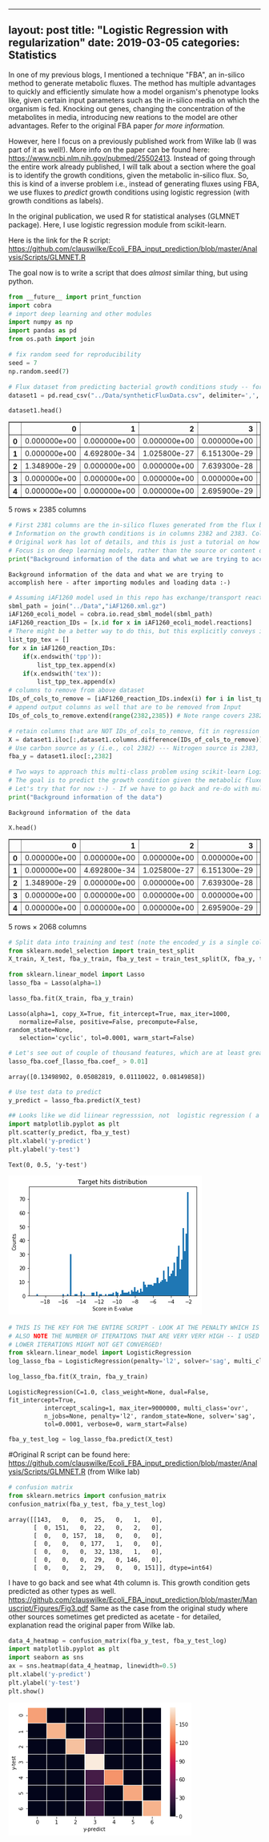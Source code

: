 
---
layout: post
title:  "Logistic Regression with regularization"
date:   2019-03-05
categories: Statistics
---

In one of my previous blogs, I mentioned a technique "FBA", an in-silico method to generate metabolic fluxes. The method has multiple advantages to quickly and efficiently simulate how a model organism's phenotype looks like, given certain input parameters such as the in-silico media on which the organism is fed. Knocking out genes, changing the concentration of the metabolites in media, introducing new reations to the model are other advantages. Refer to the original FBA paper <cite> for more information.


However, here I focus on a previously published work from Wilke lab (I was part of it as well!). More info on the paper can be found here: https://www.ncbi.nlm.nih.gov/pubmed/25502413. Instead of going through the entire work already published, I will talk about a section where the goal is to identify the growth conditions, given the metabolic in-silico flux. So, this is kind of a inverse problem i.e., instead of generating fluxes using FBA, we use fluxes to *predict* growth conditions using logistic regression (with growth conditions as labels).

In the original publication, we used R for statistical analyses (GLMNET package). Here, I use logistic regression module from scikit-learn.

Here is the link for the R script:
https://github.com/clauswilke/Ecoli_FBA_input_prediction/blob/master/Analysis/Scripts/GLMNET.R

The goal now is to write a script that does *almost* similar thing, but using python.

```python
from __future__ import print_function
import cobra
# import deep learning and other modules
import numpy as np
import pandas as pd
from os.path import join

```


```python
# fix random seed for reproducibility
seed = 7
np.random.seed(7)
```


```python
# Flux dataset from predicting bacterial growth conditions study -- for current purposes, THIS IS MOSTLY CONSIDERED RANDOM SYNTHETIC DATA
dataset1 = pd.read_csv("../Data/syntheticFluxData.csv", delimiter=',', header=None)
```


```python
dataset1.head()
```




<div>
<style scoped>
    .dataframe tbody tr th:only-of-type {
        vertical-align: middle;
    }

    .dataframe tbody tr th {
        vertical-align: top;
    }

    .dataframe thead th {
        text-align: right;
    }
</style>
<table border="1" class="dataframe">
  <thead>
    <tr style="text-align: right;">
      <th></th>
      <th>0</th>
      <th>1</th>
      <th>2</th>
      <th>3</th>
      <th>4</th>
      <th>5</th>
      <th>6</th>
      <th>7</th>
      <th>8</th>
      <th>9</th>
      <th>...</th>
      <th>2375</th>
      <th>2376</th>
      <th>2377</th>
      <th>2378</th>
      <th>2379</th>
      <th>2380</th>
      <th>2381</th>
      <th>2382</th>
      <th>2383</th>
      <th>2384</th>
    </tr>
  </thead>
  <tbody>
    <tr>
      <th>0</th>
      <td>0.000000e+00</td>
      <td>0.000000e+00</td>
      <td>0.000000e+00</td>
      <td>0.000000e+00</td>
      <td>0.000000e+00</td>
      <td>0.0</td>
      <td>0.0</td>
      <td>0.0</td>
      <td>0.0</td>
      <td>0.0</td>
      <td>...</td>
      <td>0.0</td>
      <td>-0.0</td>
      <td>0</td>
      <td>0</td>
      <td>0.004649</td>
      <td>0</td>
      <td>0.004649</td>
      <td>1</td>
      <td>1</td>
      <td>1</td>
    </tr>
    <tr>
      <th>1</th>
      <td>0.000000e+00</td>
      <td>4.692800e-34</td>
      <td>1.025800e-27</td>
      <td>6.151300e-29</td>
      <td>0.000000e+00</td>
      <td>0.0</td>
      <td>0.0</td>
      <td>0.0</td>
      <td>0.0</td>
      <td>0.0</td>
      <td>...</td>
      <td>0.0</td>
      <td>-0.0</td>
      <td>0</td>
      <td>0</td>
      <td>0.004571</td>
      <td>0</td>
      <td>0.004571</td>
      <td>1</td>
      <td>2</td>
      <td>2</td>
    </tr>
    <tr>
      <th>2</th>
      <td>1.348900e-29</td>
      <td>0.000000e+00</td>
      <td>0.000000e+00</td>
      <td>7.639300e-28</td>
      <td>1.029200e-27</td>
      <td>0.0</td>
      <td>0.0</td>
      <td>0.0</td>
      <td>0.0</td>
      <td>0.0</td>
      <td>...</td>
      <td>0.0</td>
      <td>-0.0</td>
      <td>0</td>
      <td>0</td>
      <td>0.006978</td>
      <td>0</td>
      <td>0.006978</td>
      <td>1</td>
      <td>3</td>
      <td>3</td>
    </tr>
    <tr>
      <th>3</th>
      <td>0.000000e+00</td>
      <td>0.000000e+00</td>
      <td>0.000000e+00</td>
      <td>0.000000e+00</td>
      <td>0.000000e+00</td>
      <td>0.0</td>
      <td>0.0</td>
      <td>0.0</td>
      <td>0.0</td>
      <td>0.0</td>
      <td>...</td>
      <td>0.0</td>
      <td>-0.0</td>
      <td>0</td>
      <td>0</td>
      <td>0.004584</td>
      <td>0</td>
      <td>0.004584</td>
      <td>1</td>
      <td>4</td>
      <td>4</td>
    </tr>
    <tr>
      <th>4</th>
      <td>0.000000e+00</td>
      <td>0.000000e+00</td>
      <td>0.000000e+00</td>
      <td>2.695900e-29</td>
      <td>0.000000e+00</td>
      <td>0.0</td>
      <td>0.0</td>
      <td>0.0</td>
      <td>0.0</td>
      <td>0.0</td>
      <td>...</td>
      <td>0.0</td>
      <td>-0.0</td>
      <td>0</td>
      <td>0</td>
      <td>0.004760</td>
      <td>0</td>
      <td>0.004760</td>
      <td>1</td>
      <td>5</td>
      <td>5</td>
    </tr>
  </tbody>
</table>
<p>5 rows × 2385 columns</p>
</div>




```python
# First 2381 columns are the in-silico fluxes generated from the flux balance analyses (FBA) for the input growth conditions
# Information on the growth conditions is in columns 2382 and 2383. Column 2384 is just the pair-wise combination of 2382 and 2383.
# Original work has lot of details, and this is just a tutorial on how the processed FBA data looks and using deep learning models to analyze.
# Focus is on deep learning models, rather than the source or content of the data.
print("Background information of the data and what we are trying to accomplish here - after importing modules and loading data :-)")

```

    Background information of the data and what we are trying to accomplish here - after importing modules and loading data :-)



```python
# Assuming iAF1260 model used in this repo has exchange/transport reactions that match to the synthetic data.
sbml_path = join("../Data","iAF1260.xml.gz")
iAF1260_ecoli_model = cobra.io.read_sbml_model(sbml_path)
iAF1260_reaction_IDs = [x.id for x in iAF1260_ecoli_model.reactions]
# There might be a better way to do this, but this explicitly conveys information
list_tpp_tex = []
for x in iAF1260_reaction_IDs:
    if(x.endswith('tpp')):
        list_tpp_tex.append(x)
    if(x.endswith('tex')):
        list_tpp_tex.append(x)
# columns to remove from above dataset
IDs_of_cols_to_remove = [iAF1260_reaction_IDs.index(i) for i in list_tpp_tex]
# append output columns as well that are to be removed from Input
IDs_of_cols_to_remove.extend(range(2382,2385)) # Note range covers 2382 to 2384

```


```python
# retain columns that are NOT IDs_of_cols_to_remove, fit in regression methods automatically scales these
X = dataset1.iloc[:,dataset1.columns.difference(IDs_of_cols_to_remove)]
# Use carbon source as y (i.e., col 2382) --- Nitrogen source is 2383, while pair-wise C/N is 2384
fba_y = dataset1.iloc[:,2382]
```


```python
# Two ways to approach this multi-class problem using scikit-learn Logistic regrssion models are 1. ovr, 2. multinomial
# The goal is to predict the growth condition given the metabolic fluxes, so I think may be "ovr" i.e., one vs rest model is better.
# Let's try that for now :-) - If we have to go back and re-do with multinomial and compare the results, we can always do that.
print("Background information of the data")
```

    Background information of the data



```python
X.head()
```




<div>
<style scoped>
    .dataframe tbody tr th:only-of-type {
        vertical-align: middle;
    }

    .dataframe tbody tr th {
        vertical-align: top;
    }

    .dataframe thead th {
        text-align: right;
    }
</style>
<table border="1" class="dataframe">
  <thead>
    <tr style="text-align: right;">
      <th></th>
      <th>0</th>
      <th>1</th>
      <th>2</th>
      <th>3</th>
      <th>4</th>
      <th>5</th>
      <th>6</th>
      <th>11</th>
      <th>12</th>
      <th>17</th>
      <th>...</th>
      <th>2368</th>
      <th>2369</th>
      <th>2370</th>
      <th>2371</th>
      <th>2372</th>
      <th>2374</th>
      <th>2375</th>
      <th>2377</th>
      <th>2378</th>
      <th>2380</th>
    </tr>
  </thead>
  <tbody>
    <tr>
      <th>0</th>
      <td>0.000000e+00</td>
      <td>0.000000e+00</td>
      <td>0.000000e+00</td>
      <td>0.000000e+00</td>
      <td>0.000000e+00</td>
      <td>0.0</td>
      <td>0.0</td>
      <td>0.0</td>
      <td>0.2</td>
      <td>0.0</td>
      <td>...</td>
      <td>-0.0</td>
      <td>0.6</td>
      <td>-0.0</td>
      <td>-0.0</td>
      <td>0.0</td>
      <td>0</td>
      <td>0.0</td>
      <td>0</td>
      <td>0</td>
      <td>0</td>
    </tr>
    <tr>
      <th>1</th>
      <td>0.000000e+00</td>
      <td>4.692800e-34</td>
      <td>1.025800e-27</td>
      <td>6.151300e-29</td>
      <td>0.000000e+00</td>
      <td>0.0</td>
      <td>0.0</td>
      <td>0.0</td>
      <td>0.0</td>
      <td>0.0</td>
      <td>...</td>
      <td>-0.0</td>
      <td>0.8</td>
      <td>-0.0</td>
      <td>0.2</td>
      <td>0.2</td>
      <td>0</td>
      <td>0.0</td>
      <td>0</td>
      <td>0</td>
      <td>0</td>
    </tr>
    <tr>
      <th>2</th>
      <td>1.348900e-29</td>
      <td>0.000000e+00</td>
      <td>0.000000e+00</td>
      <td>7.639300e-28</td>
      <td>1.029200e-27</td>
      <td>0.0</td>
      <td>0.0</td>
      <td>0.0</td>
      <td>0.2</td>
      <td>0.0</td>
      <td>...</td>
      <td>-0.0</td>
      <td>0.6</td>
      <td>-0.0</td>
      <td>-0.0</td>
      <td>0.0</td>
      <td>0</td>
      <td>0.0</td>
      <td>0</td>
      <td>0</td>
      <td>0</td>
    </tr>
    <tr>
      <th>3</th>
      <td>0.000000e+00</td>
      <td>0.000000e+00</td>
      <td>0.000000e+00</td>
      <td>0.000000e+00</td>
      <td>0.000000e+00</td>
      <td>0.0</td>
      <td>0.0</td>
      <td>0.0</td>
      <td>0.0</td>
      <td>0.0</td>
      <td>...</td>
      <td>-0.0</td>
      <td>0.6</td>
      <td>-0.0</td>
      <td>-0.0</td>
      <td>0.0</td>
      <td>0</td>
      <td>0.0</td>
      <td>0</td>
      <td>0</td>
      <td>0</td>
    </tr>
    <tr>
      <th>4</th>
      <td>0.000000e+00</td>
      <td>0.000000e+00</td>
      <td>0.000000e+00</td>
      <td>2.695900e-29</td>
      <td>0.000000e+00</td>
      <td>0.0</td>
      <td>0.0</td>
      <td>0.0</td>
      <td>0.0</td>
      <td>0.0</td>
      <td>...</td>
      <td>-0.0</td>
      <td>0.6</td>
      <td>-0.0</td>
      <td>-0.0</td>
      <td>0.0</td>
      <td>0</td>
      <td>0.0</td>
      <td>0</td>
      <td>0</td>
      <td>0</td>
    </tr>
  </tbody>
</table>
<p>5 rows × 2068 columns</p>
</div>




```python
# Split data into training and test (note the encoded_y is a single column)
from sklearn.model_selection import train_test_split
X_train, X_test, fba_y_train, fba_y_test = train_test_split(X, fba_y, test_size=0.25, random_state=0)
```


```python
from sklearn.linear_model import Lasso
lasso_fba = Lasso(alpha=1)
```


```python
lasso_fba.fit(X_train, fba_y_train)
```




    Lasso(alpha=1, copy_X=True, fit_intercept=True, max_iter=1000,
       normalize=False, positive=False, precompute=False, random_state=None,
       selection='cyclic', tol=0.0001, warm_start=False)




```python
# Let's see out of couple of thousand features, which are at least greater than 0.01
lasso_fba.coef_[lasso_fba.coef_ > 0.01]
```




    array([0.13498902, 0.05082819, 0.01110022, 0.08149858])




```python
# Use test data to predict
y_predict = lasso_fba.predict(X_test)
```


```python
## Looks like we did liinear regresssion, not  logistic regression ( a simple test !)
import matplotlib.pyplot as plt
plt.scatter(y_predict, fba_y_test)
plt.xlabel('y-predict')
plt.ylabel('y-test')

```




    Text(0, 0.5, 'y-test')




![png](output_14_1.png)



```python
# THIS IS THE KEY FOR THE ENTIRE SCRIPT - LOOK AT THE PENALTY WHICH IS POSSIBLE WITH SOLVER AND ONE-VERSUS-REST METHOD
# ALSO NOTE THE NUMBER OF ITERATIONS THAT ARE VERY VERY HIGH -- I USED THE SAME ITERATIONS FROM THE ORIGINAL PAPER
# LOWER ITERATIONS MIGHT NOT GET CONVERGED!
from sklearn.linear_model import LogisticRegression
log_lasso_fba = LogisticRegression(penalty='l2', solver='sag', multi_class='ovr', max_iter=9000000)
```


```python
log_lasso_fba.fit(X_train, fba_y_train)
```




    LogisticRegression(C=1.0, class_weight=None, dual=False, fit_intercept=True,
              intercept_scaling=1, max_iter=9000000, multi_class='ovr',
              n_jobs=None, penalty='l2', random_state=None, solver='sag',
              tol=0.0001, verbose=0, warm_start=False)




```python
fba_y_test_log = log_lasso_fba.predict(X_test)
```




#Original R script can be found here: https://github.com/clauswilke/Ecoli_FBA_input_prediction/blob/master/Analysis/Scripts/GLMNET.R (from Wilke lab)



```python
# confusion matrix
from sklearn.metrics import confusion_matrix
confusion_matrix(fba_y_test, fba_y_test_log)
```




    array([[143,   0,   0,  25,   0,   1,   0],
           [  0, 151,   0,  22,   0,   2,   0],
           [  0,   0, 157,  18,   0,   0,   0],
           [  0,   0,   0, 177,   1,   0,   0],
           [  0,   0,   0,  32, 138,   1,   0],
           [  0,   0,   0,  29,   0, 146,   0],
           [  0,   0,   2,  29,   0,   0, 151]], dtype=int64)





I have to go back and see what 4th column is. This growth condition gets predicted as other types as well.
https://github.com/clauswilke/Ecoli_FBA_input_prediction/blob/master/Manuscript/Figures/Fig3.pdf
Same as the case from the original study where other sources sometimes get predicted as acetate - for detailed, explanation read the original paper from Wilke lab.


```python
data_4_heatmap = confusion_matrix(fba_y_test, fba_y_test_log)
import matplotlib.pyplot as plt
import seaborn as sns
ax = sns.heatmap(data_4_heatmap, linewidth=0.5)
plt.xlabel('y-predict')
plt.ylabel('y-test')
plt.show()
```


![png](output_21_0.png)
